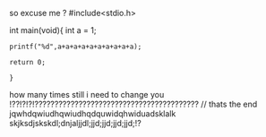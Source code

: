 so 
excuse me ?
#include<stdio.h>

int main(void){
    int a = 1;

    printf("%d",a+a+a+a+a+a+a+a+a+a);

    return 0;
    
    }
how many times still i need to change you !??!?!?!?????????????????????????????????????????
// thats the end jqwhdqwiudhqwiudhqdquwidqhwiduadsklalk skjksdjskskdl;dnjaljjdl;jjd;jjd;jjd;jjd;!?

